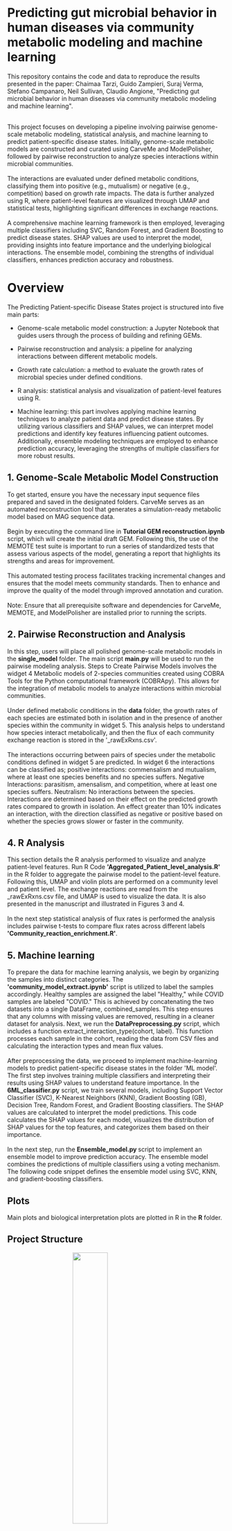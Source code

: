 <h1> Predicting gut microbial behavior in human diseases via community metabolic modeling and machine learning </h1>
This repository contains the code and data to reproduce the results presented in the paper: Chaimaa Tarzi, Guido Zampieri, Suraj Verma, Stefano Campanaro, Neil Sullivan, Claudio Angione, "Predicting gut microbial behavior in human diseases via community metabolic modeling and machine learning". </br></br>

<p>This project focuses on developing a pipeline involving pairwise genome-scale metabolic modeling, statistical analysis, and machine learning to predict patient-specific disease states. Initially, genome-scale metabolic models are constructed and curated using CarveMe and ModelPolisher, followed by pairwise reconstruction to analyze species interactions within microbial communities. </br></br>
The interactions are evaluated under defined metabolic conditions, classifying them into positive (e.g., mutualism) or negative (e.g., competition) based on growth rate impacts. The data is further analyzed using R, where patient-level features are visualized through UMAP and statistical tests, highlighting significant differences in exchange reactions. </br></br>
A comprehensive machine learning framework is then employed, leveraging multiple classifiers including SVC, Random Forest, and Gradient Boosting to predict disease states. SHAP values are used to interpret the model, providing insights into feature importance and the underlying biological interactions. The ensemble model, combining the strengths of individual classifiers, enhances prediction accuracy and robustness.
</p>
<h1> Overview </h1> 
The Predicting Patient-specific Disease States project is structured into five main parts:
    <ul>
    <li><p>Genome-scale metabolic model construction: a Jupyter Notebook that guides users through the process of building and refining GEMs.</p></li>
    <li><p>Pairwise reconstruction and analysis: a pipeline for analyzing interactions between different metabolic models.</p></li>
    <li><p>Growth rate calculation: a method to evaluate the growth rates of microbial species under defined conditions.</p></li>
    <li><p>R analysis: statistical analysis and visualization of patient-level features using R.</p></li>
    <li><p>Machine learning: this part involves applying machine learning techniques to analyze patient data and predict disease states. By utilizing various classifiers and SHAP values, we can interpret model predictions and identify key features influencing patient outcomes. Additionally, ensemble modeling techniques are employed to enhance prediction accuracy, leveraging the strengths of multiple classifiers for more robust results.</p></li>
    </ul>
<h2>1. Genome-Scale Metabolic Model Construction</h2>
<p>
To get started, ensure you have the necessary input sequence files prepared and saved in the designated folders.
CarveMe serves as an automated reconstruction tool that generates a simulation-ready metabolic model based on MAG sequence data. </br> </br>
Begin by executing the command line in <strong>Tutorial GEM reconstruction.ipynb</strong> script, which will create the initial draft GEM. Following this, the use of the MEMOTE test suite is important to run a series of standardized tests that assess various aspects of the model, generating a report that highlights its strengths and areas for improvement. </br></br>
This automated testing process facilitates tracking incremental changes and ensures that the model meets community standards. Then to enhance and improve the quality of the model through improved annotation and curation. </br></br>
Note: Ensure that all prerequisite software and dependencies for CarveMe, MEMOTE, and ModelPolisher are installed prior to running the scripts. 
</p>
<h2>2. Pairwise Reconstruction and Analysis</h2>
<p>
In this step, users will place all polished genome-scale metabolic models in the <strong>single_model</strong> folder. The main script <strong>main.py</strong> will be used to run the pairwise modeling analysis.
Steps to Create Pairwise Models involves the widget 4  Metabolic models of 2-species communities created using COBRA Tools for the Python computational framework (COBRApy). This allows for the integration of metabolic models to analyze interactions within microbial communities.</br></br>
Under defined metabolic conditions in the <strong>data</strong> folder, the growth rates of each species are estimated both in isolation and in the presence of another species within the community in widget 5. This analysis helps to understand how species interact metabolically, and then the flux of each community exchange reaction is stored in the '_rawExRxns.csv'.</br></br>
The interactions occurring between pairs of species under the metabolic conditions defined in widget 5 are predicted. In widget 6 the interactions can be classified as; positive interactions: commensalism and mutualism, where at least one species benefits and no species suffers. Negative Interactions: parasitism, amensalism, and competition, where at least one species suffers. Neutralism: No interactions between the species. Interactions are determined based on their effect on the predicted growth rates compared to growth in isolation. An effect greater than 10% indicates an interaction, with the direction classified as negative or positive based on whether the species grows slower or faster in the community.
</p>
<h2>4. R Analysis</h2>
<p>
This section details the R analysis performed to visualize and analyze patient-level features.
Run R Code <strong>'Aggregated_Patient_level_analysis.R'</strong> in the R folder to aggregate the pairwise model to the patient-level feature. Following this, UMAP and violin plots are performed on a community level and patient level. The exchange reactions are read from the _rawExRxns.csv file, and UMAP is used to visualize the data. It is also presented in the manuscript and illustrated in Figures 3 and 4.</br></br>
In the next step statistical analysis of flux rates is performed the analysis includes pairwise t-tests to compare flux rates across different labels <strong> 'Community_reaction_enrichment.R'</strong>.
</p>
<h2>5. Machine learning</h2>
<p>
To prepare the data for machine learning analysis, we begin by organizing the samples into distinct categories. The <strong>'community_model_extract.ipynb'</strong> script is utilized to label the samples accordingly. Healthy samples are assigned the label "Healthy," while COVID samples are labeled "COVID." This is achieved by concatenating the two datasets into a single DataFrame, combined_samples. This step ensures that any columns with missing values are removed, resulting in a cleaner dataset for analysis. Next, we run the <strong>DataPreprocessing.py</strong> script, which includes a function extract_interaction_type(cohort, label). This function processes each sample in the cohort, reading the data from CSV files and calculating the interaction types and mean flux values.</br></br>
After preprocessing the data, we proceed to implement machine-learning models to predict patient-specific disease states in the folder 'ML model'. The first step involves training multiple classifiers and interpreting their results using SHAP values to understand feature importance. In the <strong>6ML_classifier.py</strong> script, we train several models, including Support Vector Classifier (SVC), K-Nearest Neighbors (KNN), Gradient Boosting (GB), Decision Tree, Random Forest, and Gradient Boosting classifiers. The SHAP values are calculated to interpret the model predictions. This code calculates the SHAP values for each model, visualizes the distribution of SHAP values for the top features, and categorizes them based on their importance.</br></br>
In the next step, run the <strong> Ensemble_model.py </strong> script to implement an ensemble model to improve prediction accuracy. The ensemble model combines the predictions of multiple classifiers using a voting mechanism. The following code snippet defines the ensemble model using SVC, KNN, and gradient-boosting classifiers.
</p>
<h2>Plots</h2>
Main plots and biological interpretation plots are plotted in R in the <strong>R</strong> folder.

<h2>Project Structure</h2>
<img src="https://github.com/user-attachments/assets/092603ad-1a72-4316-b78a-2694c30bb448" class="inline" width="40%" style="display: block; margin: auto;" />

<strong>Note: Ensure all pip dependencies are installed as listed in requirements.txt</strong>
    

